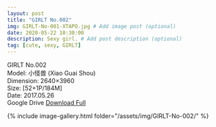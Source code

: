 ```yaml
---
layout: post
title: "GIRLT No.002"
img: GIRLT-No-001-XTAPO.jpg # Add image post (optional)
date: 2020-05-22 10:30:00
description: Sexy girl. # Add post description (optional)
tag: [cute, sexy, GIRLT]
---
```

GIRLT No.002  
Model: 小怪兽 (Xiao Guai Shou)  
Dimension: 2640×3960  
Size: [52+1P/184M]  
Date: 2017.05.26  
Google Drive [Download Full](http://gestyy.com/e0HKL2)

{% include image-gallery.html folder="/assets/img/GIRLT-No-002/" %}
